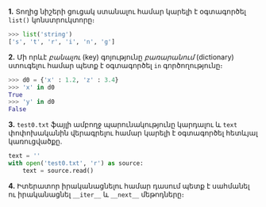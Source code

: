 

__1.__ Տողից նիշերի ցուցակ ստանալու համար կարելի է օգտագործել `list()` կոնստրուկտորը։
````python
>>> list('string')
['s', 't', 'r', 'i', 'n', 'g']
````

__2.__ Մի որևէ _բանալու_ (key) գոյությունը _բառարանում_ (dictionary) ստուգելու համար պետք է օգտագործել `in` գործողությունը։
````python
>>> d0 = {'x' : 1.2, 'z' : 3.4}
>>> 'x' in d0
True
>>> 'y' in d0
False
````

__3.__ `test0.txt` ֆայլի ամբողջ պարունակությունը կարդալու և `text` փոփոխականին վերագրելու համար կարելի է օգտագործել հետևյալ կառուցվածքը.
````python
text = ''
with open('test0.txt', 'r') as source:
    text = source.read()
````

__4.__ Իտերատոր իրականացնելու համար դասում պետք է սահմանել ու իրականացնել `__iter__` և `__next__` մեթոդները։ 

